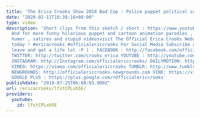 ```yaml
---
title: 'The Erica Crooks Show 2018 Bad Cop : Police puppet political satire'
date: "2020-02-11T18:38:16+08:00"
type: video
description: 'Short clips from this sketch / short : https://www.youtube.com/watch?v=Ty-66FmcQz0
  And for more funny hilarious puppet and cartoon animation parodies , Dark Comedy
  humor , satires and stupid videosvisit The Official Erica Crooks Website : http://officialericcrooks.com
  today ! #ericacrooks #officialericcrooks For Social Media Subscribe and Like ( or
  leave and get a life lol :P ) . FACEBOOK : http://facebook.com/officialericcrooks
  TWITTER: http://twitter.com/crooks_erica YOUTUBE : http://youtube.com/user/officialericcrooks
  INSTAGRAM: http://Instagram.com/officialericcrooks/ DAILYMOTION: http://www.dailymotion.com/user/officialericcrooks/1
  VIMEO: https://vimeo.com/officialericcrooks TUMBLR: http://www.tumblr.com/follow/officialericcrooks
  NEWGROUNDS: http://officialericcrooks.newgrounds.com VINE: https://vine.co/u/1257143407999610880
  GOOGLE PLUS : https://plus.google.com/+Officialericcrooks'
publishdate: "2018-07-25T06:08:03.000Z"
url: /ericacrooks/lfstCPLxb5E/
providers:
  youtube:
    id: lfstCPLxb5E
---
```


